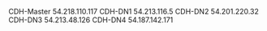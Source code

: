 CDH-Master  54.218.110.117
CDH-DN1 54.213.116.5
CDH-DN2 54.201.220.32
CDH-DN3 54.213.48.126
CDH-DN4 54.187.142.171
